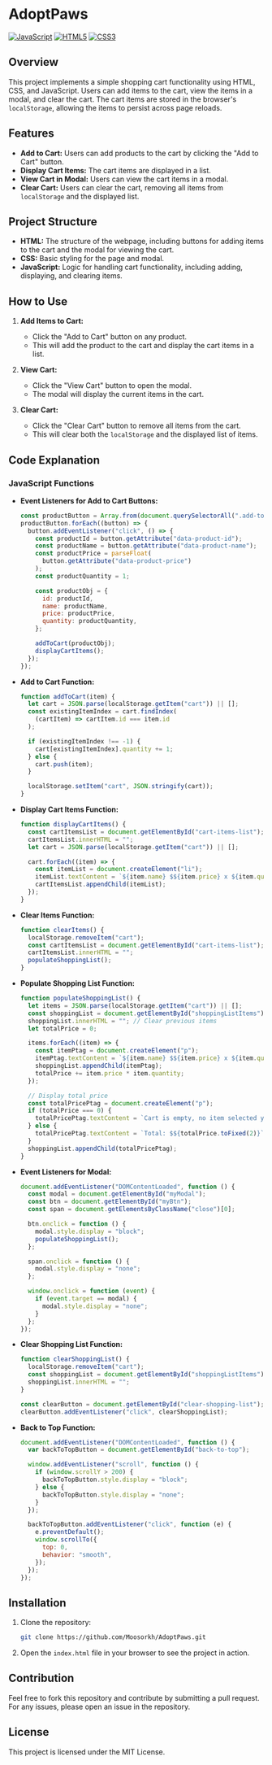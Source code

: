 # AdoptPaws

[![JavaScript](https://img.shields.io/badge/JavaScript-ES6+-yellow.svg)](https://developer.mozilla.org/en-US/docs/Web/JavaScript)
[![HTML5](https://img.shields.io/badge/HTML5-Markup-orange.svg)](https://developer.mozilla.org/en-US/docs/Web/Guide/HTML/HTML5)
[![CSS3](https://img.shields.io/badge/CSS3-Styles-blue.svg)](https://developer.mozilla.org/en-US/docs/Web/CSS)

## Overview

This project implements a simple shopping cart functionality using HTML, CSS, and JavaScript. Users can add items to the cart, view the items in a modal, and clear the cart. The cart items are stored in the browser's `localStorage`, allowing the items to persist across page reloads.

## Features

- **Add to Cart:** Users can add products to the cart by clicking the "Add to Cart" button.
- **Display Cart Items:** The cart items are displayed in a list.
- **View Cart in Modal:** Users can view the cart items in a modal.
- **Clear Cart:** Users can clear the cart, removing all items from `localStorage` and the displayed list.

## Project Structure

- **HTML:** The structure of the webpage, including buttons for adding items to the cart and the modal for viewing the cart.
- **CSS:** Basic styling for the page and modal.
- **JavaScript:** Logic for handling cart functionality, including adding, displaying, and clearing items.

## How to Use

1. **Add Items to Cart:**

   - Click the "Add to Cart" button on any product.
   - This will add the product to the cart and display the cart items in a list.

2. **View Cart:**

   - Click the "View Cart" button to open the modal.
   - The modal will display the current items in the cart.

3. **Clear Cart:**
   - Click the "Clear Cart" button to remove all items from the cart.
   - This will clear both the `localStorage` and the displayed list of items.

## Code Explanation

### JavaScript Functions

- **Event Listeners for Add to Cart Buttons:**

  ```javascript
  const productButton = Array.from(document.querySelectorAll(".add-to-cart"));
  productButton.forEach((button) => {
    button.addEventListener("click", () => {
      const productId = button.getAttribute("data-product-id");
      const productName = button.getAttribute("data-product-name");
      const productPrice = parseFloat(
        button.getAttribute("data-product-price")
      );
      const productQuantity = 1;

      const productObj = {
        id: productId,
        name: productName,
        price: productPrice,
        quantity: productQuantity,
      };

      addToCart(productObj);
      displayCartItems();
    });
  });
  ```

- **Add to Cart Function:**

  ```javascript
  function addToCart(item) {
    let cart = JSON.parse(localStorage.getItem("cart")) || [];
    const existingItemIndex = cart.findIndex(
      (cartItem) => cartItem.id === item.id
    );

    if (existingItemIndex !== -1) {
      cart[existingItemIndex].quantity += 1;
    } else {
      cart.push(item);
    }

    localStorage.setItem("cart", JSON.stringify(cart));
  }
  ```

- **Display Cart Items Function:**

  ```javascript
  function displayCartItems() {
    const cartItemsList = document.getElementById("cart-items-list");
    cartItemsList.innerHTML = "";
    let cart = JSON.parse(localStorage.getItem("cart")) || [];

    cart.forEach((item) => {
      const itemList = document.createElement("li");
      itemList.textContent = `${item.name} $${item.price} x ${item.quantity}`;
      cartItemsList.appendChild(itemList);
    });
  }
  ```

- **Clear Items Function:**

  ```javascript
  function clearItems() {
    localStorage.removeItem("cart");
    const cartItemsList = document.getElementById("cart-items-list");
    cartItemsList.innerHTML = "";
    populateShoppingList();
  }
  ```

- **Populate Shopping List Function:**

  ```javascript
  function populateShoppingList() {
    let items = JSON.parse(localStorage.getItem("cart")) || [];
    const shoppingList = document.getElementById("shoppingListItems");
    shoppingList.innerHTML = ""; // Clear previous items
    let totalPrice = 0;

    items.forEach((item) => {
      const itemPtag = document.createElement("p");
      itemPtag.textContent = `${item.name} $${item.price} x ${item.quantity}`;
      shoppingList.appendChild(itemPtag);
      totalPrice += item.price * item.quantity;
    });

    // Display total price
    const totalPricePtag = document.createElement("p");
    if (totalPrice === 0) {
      totalPricePtag.textContent = `Cart is empty, no item selected yet!`;
    } else {
      totalPricePtag.textContent = `Total: $${totalPrice.toFixed(2)}`;
    }
    shoppingList.appendChild(totalPricePtag);
  }
  ```

- **Event Listeners for Modal:**

  ```javascript
  document.addEventListener("DOMContentLoaded", function () {
    const modal = document.getElementById("myModal");
    const btn = document.getElementById("myBtn");
    const span = document.getElementsByClassName("close")[0];

    btn.onclick = function () {
      modal.style.display = "block";
      populateShoppingList();
    };

    span.onclick = function () {
      modal.style.display = "none";
    };

    window.onclick = function (event) {
      if (event.target == modal) {
        modal.style.display = "none";
      }
    };
  });
  ```

- **Clear Shopping List Function:**

  ```javascript
  function clearShoppingList() {
    localStorage.removeItem("cart");
    const shoppingList = document.getElementById("shoppingListItems");
    shoppingList.innerHTML = "";
  }

  const clearButton = document.getElementById("clear-shopping-list");
  clearButton.addEventListener("click", clearShoppingList);
  ```

- **Back to Top Function:**

  ```javascript
  document.addEventListener("DOMContentLoaded", function () {
    var backToTopButton = document.getElementById("back-to-top");

    window.addEventListener("scroll", function () {
      if (window.scrollY > 200) {
        backToTopButton.style.display = "block";
      } else {
        backToTopButton.style.display = "none";
      }
    });

    backToTopButton.addEventListener("click", function (e) {
      e.preventDefault();
      window.scrollTo({
        top: 0,
        behavior: "smooth",
      });
    });
  });
  ```

## Installation

1. Clone the repository:
   ```bash
   git clone https://github.com/Moosorkh/AdoptPaws.git
   ```
2. Open the `index.html` file in your browser to see the project in action.

## Contribution

Feel free to fork this repository and contribute by submitting a pull request. For any issues, please open an issue in the repository.

## License

This project is licensed under the MIT License.
